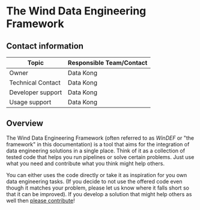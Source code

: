 # The Wind Data Engineering Framework

## Contact information

| Topic             | Responsible Team/Contact |
| ----------------- | ------------------------ |
| Owner             | Data Kong                |
| Technical Contact | Data Kong                |
| Developer support | Data Kong                |
| Usage support     | Data Kong                |

## Overview

The Wind Data Engineering Framework (often referred to as _WinDEF_ or "the
framework" in this documentation) is a tool that aims for the integration of
data engineering solutions in a single place. Think of it as a collection of
tested code that helps you run pipelines or solve certain problems. Just use
what you need and contribute what you think might help others.

You can either uses the code directly or take it as inspiration for you own data
engineering tasks. (If you decide to not use the offered code even though it
matches your problem, please let us know where it falls short so that it can be
improved). If you develop a solution that might help others as well then [please
contribute](./Wind-Data-Engineering-Framework/Developer-Guide.md)!
